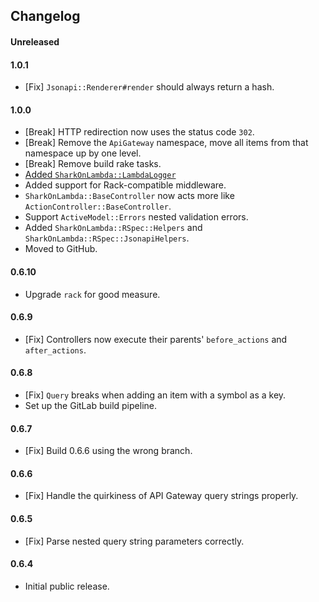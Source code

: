 ## Changelog

#### Unreleased

#### 1.0.1

- [Fix] `Jsonapi::Renderer#render` should always return a hash.

#### 1.0.0

- [Break] HTTP redirection now uses the status code `302`.
- [Break] Remove the `ApiGateway` namespace, move all items from that namespace up by one level.
- [Break] Remove build rake tasks.
- [Added `SharkOnLambda::LambdaLogger`](https://www.pivotaltracker.com/story/show/169573932)
- Added support for Rack-compatible middleware. 
- `SharkOnLambda::BaseController` now acts more like `ActionController::BaseController`.
- Support `ActiveModel::Errors` nested validation errors.
- Added `SharkOnLambda::RSpec::Helpers` and `SharkOnLambda::RSpec::JsonapiHelpers`.
- Moved to GitHub.

#### 0.6.10

- Upgrade `rack` for good measure.

#### 0.6.9

- [Fix] Controllers now execute their parents' `before_actions` and `after_actions`.

#### 0.6.8

- [Fix] `Query` breaks when adding an item with a symbol as a key.
- Set up the GitLab build pipeline.

#### 0.6.7

- [Fix] Build 0.6.6 using the wrong branch.

#### 0.6.6

- [Fix] Handle the quirkiness of API Gateway query strings properly.

#### 0.6.5

- [Fix] Parse nested query string parameters correctly.

#### 0.6.4

- Initial public release.
